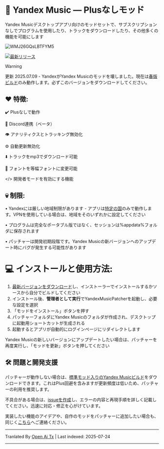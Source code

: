 
  
# 🎵 Yandex Music — Plusなしモッド

Yandex Musicデスクトップアプリ向けのモッドセットで、サブスクリプションなしでプログラムを使用したり、トラックをダウンロードしたり、その他多くの機能を可能にします

![WMJ26GQsLBTFYM5](https://github.com/user-attachments/assets/7deb631e-c67a-4d68-8a19-1e0fcd374ff1)

[![最新リリース](https://img.shields.io/github/downloads/Stephanzion/YandexMusicBetaMod/total?style=flat&label=%E3%83%80%E3%82%A6%E3%83%B3%E3%83%AD%E3%83%BC%E3%83%89)](https://github.com/Stephanzion/YandexMusicBetaMod/raw/refs/heads/master/Portable/YandexMusic.7z)

> [!WARNING]
> 更新 2025.07.09 - YandexがYandex Musicのモッドを壊しました。現在は[春版ビルド](https://github.com/Stephanzion/YandexMusicBetaMod/raw/refs/heads/master/Portable/YandexMusic.7z)のみ動作します。必ずこのバージョンをダウンロードしてください。


## ❤️ 特徴:
✔️ Plusなしで動作

💜 Discord連携（ベータ）

👁️ アナリティクスとトラッキング無効化

⚙️ 自動更新無効化

⬇️ トラックをmp3でダウンロード可能

📃 フォントを等幅フォントに変更可能

</> 開発者モードを有効にする機能


## 💀 制限:
• Yandexには厳しい地域制限があります - アプリは[特定の国](https://yandex.ru/support/music/ru/access.html)のみで動作します。VPNを使用している場合は、地域をそのいずれかに設定してください

• プログラムは完全なポータブル版ではなく、セッションは%appdata%フォルダに保存されます

• パッチャーは開発初期段階です。Yandex Musicの新バージョンへのアップデート時にバグが発生する可能性があります

# 💻 インストールと使用方法:

1. [最新バージョンをダウンロード](https://github.com/Stephanzion/YandexMusicBetaMod/releases/latest)し、インストーラーでインストールするかソースから自分でビルドしてください
2. インストール後、**管理者として実行**でYandexMusicPatcherを起動し、必要な設定を選択
3. 「モッドをインストール」ボタンを押す
4. パッチャーフォルダにYandex Musicのフォルダが作成され、デスクトップに起動用ショートカットが生成される
5. 起動するとアプリが自動的にログインページにリダイレクトします

Yandex Musicの新しいバージョンにアップデートしたい場合は、パッチャーを再度実行し、「モッドを更新」ボタンを押してください


## 🛠 問題と開発支援

パッチャーが動作しない場合は、[標準モッド入りのYandex Musicビルド](https://github.com/Stephanzion/YandexMusicBetaMod/raw/refs/heads/master/Portable/YandexMusic.7z)をダウンロードできます。これはPlus回避を含みますが更新頻度は低いため、パッチャーの利用を推奨します。

不具合がある場合は、[issueを作成](https://github.com/Stephanzion/YandexMusicBetaMod/issues/new)し、エラーの内容と再現手順を詳しく記載してください。迅速に対応・修正を心がけています。

実装したい機能のアイデアや、自作のモッドをパッチャーに追加したい場合も、同じく[こちら](https://github.com/Stephanzion/YandexMusicBetaMod/issues/new)へご連絡ください。




---

Tranlated By [Open Ai Tx](https://github.com/OpenAiTx/OpenAiTx) | Last indexed: 2025-07-24

---